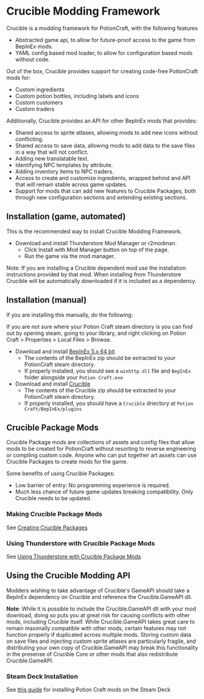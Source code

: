 # Crucible Modding Framework
Crucible is a modding framework for PotionCraft, with the following features

-   Abstracted game api, to allow for future-proof access to the game from BepInEx mods.
-   YAML config based mod loader, to allow for configuration based mods without code.

Out of the box, Crucible provides support for creating code-free PotionCraft mods for:

-   Custom ingredients
-   Custom potion bottles, including labels and icons
-   Custom customers
-   Custom traders

Additionally, Crucible provides an API for other BepInEx mods that provides:

-   Shared access to sprite atlases, allowing mods to add new icons without conflicting.
-   Shared access to save data, allowing mods to add data to the save files in a way that will not conflict.
-   Adding new translatable text.
-   Identifying NPC templates by attribute.
-   Adding inventory items to NPC traders.
-   Access to create and customize ingredients, wrapped behind and API that will remain stable across game updates.
-   Support for mods that can add new features to Crucible Packages, both through new configuration sections and extending existing sections.

## Installation (game, automated)
This is the recommended way to install Crucible Modding Framework.

- Download and install Thunderstore Mod Manager or r2modman.
  - Click Install with Mod Manager button on top of the page.
  - Run the game via the mod manager.

Note: If you are installing a Crucible dependent mod use the installation instructions provided by that mod. When installing from Thunderstore Crucible will be automatically downloaded if it is included as a dependency.

## Installation (manual)
If you are installing this manually, do the following:

If you are not sure where your Potion Craft steam directory is you can find out by opening steam, going to your library, and right clicking on Potion Craft > Properties > Local Files > Browse.

- Download and install [BepInEx 5.x 64 bit](https://github.com/BepInEx/BepInEx/releases)
  - The contents of the BepInEx zip should be extracted to your PotionCraft steam directory.
  - If properly installed, you should see a `winhttp.dll` file and `BepInEx` folder alongside your `Potion Craft.exe`
- Download and install [Crucible](https://github.com/RoboPhred/potioncraft-crucible/releases/latest)
  - The contents of the Crucible zip should be extracted to your PotionCraft steam directory.
  - If properly installed, you should have a `Crucible` driectory at `Potion Craft/BepInEx/plugins`
  
## Crucible Package Mods

Crucible Package mods are collections of assets and config files that allow mods to be created for PotionCraft without resorting to reverse engineering or compiling custom code.
Anyone who can put together art assets can use Crucible Packages to create mods for the game.

Some benefits of using Crucible Packages:

-   Low barrier of entry: No programming experience is required.
-   Much less chance of future game updates breaking compatibility. Only Crucible needs to be updated.

### Making Crucible Package Mods

See [Creating Crucible Packages](https://github.com/RoboPhred/potioncraft-crucible/wiki/Getting-Started:-Crucible-Package-Mods)

### Using Thunderstore with Crucible Package Mods

See [Using Thunderstore with Crucible Package Mods](https://github.com/RoboPhred/potioncraft-crucible/wiki/Getting-Started:-Uploading-your-Crucible-Package-Mod-to-Thunderstore)

## Using the Crucible Modding API

Modders wishing to take advantage of Crucible's GameAPI should take a BepInEx dependency on Crucible and reference the Crucible.GameAPI dll.

**Note**: While it is possible to include the Crucible.GameAPI dll with your mod download, doing so puts you at great risk for causing conflicts with other mods, including Crucible itself. While Crucible.GameAPI takes great care
to remain maximally compatible with other mods, certain features may not function properly if duplicated across multiple mods. Storing custom data on save files and injecting custom sprite atlases are particularly fragile, and distributing
your own copy of Crucible.GameAPI may break this functionality in the presense of Crucible Core or other mods that also redistribute Crucible.GameAPI.



### Steam Deck Installation
See [this guide](https://docs.google.com/document/d/1Y3PDeMaffkh7x4U3j46YZ9K6AhM2EvRF9v3mAGBFzW4) for installing Potion Craft mods on the Steam Deck